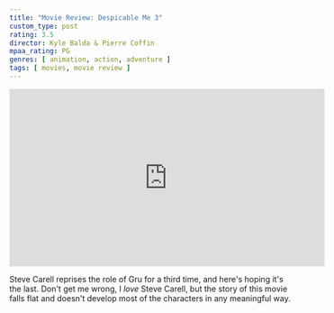 ```yaml
---
title: "Movie Review: Despicable Me 3"
custom_type: post
rating: 3.5
director: Kyle Balda & Pierre Coffin
mpaa_rating: PG
genres: [ animation, action, adventure ]
tags: [ movies, movie review ]
---
```


<div class="iframe-container">
<iframe width="560" height="315" src="https://www.youtube-nocookie.com/embed/iUf2K263hgk?rel=0" frameborder="0" gesture="media" allow="encrypted-media" allowfullscreen></iframe>
</div>

Steve Carell reprises the role of Gru for a third time, and here's hoping it's the last. Don't get me wrong, I *love* Steve Carell, but the story of this movie falls flat and doesn't develop most of the characters in any meaningful way.
